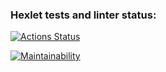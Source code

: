 ### Hexlet tests and linter status:
[![Actions Status](https://github.com/dkalabukhov/frontend-project-11/actions/workflows/hexlet-check.yml/badge.svg)](https://github.com/dkalabukhov/frontend-project-11/actions)

[![Maintainability](https://api.codeclimate.com/v1/badges/9dafc565b3dd827ec2a4/maintainability)](https://codeclimate.com/github/dkalabukhov/frontend-project-11/maintainability)
